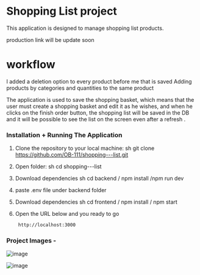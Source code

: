# Shopping List project

This application is designed to manage shopping list products.

production link will be update soon

# workflow

I added a deletion option to every product before me that is saved
Adding products by categories and quantities to the same product

The application is used to save the shopping basket, which means that the user must create a shopping basket and edit it as he wishes,
and when he clicks on the finish order button, the shopping list will be saved in the DB and it will be possible to see the list on the screen even after a refresh .


### Installation + Running The Application

1. Clone the repository to your local machine:
   sh
   git clone https://github.com/OB-111/shopping---list.git
   
2. Open folder:
   sh
   cd shopping---list

3. Download dependencies 
   sh
   cd backend / npm install /npm run dev

4. paste .env file under backend folder
 
5. Download dependencies 
   sh
   cd frontend / npm install / npm start
     
6. Open the URL below and you ready to go
    ```sh
     http://localhost:3000

  ### Project Images -
  ![image](https://github.com/user-attachments/assets/a96ed98e-4e48-48a2-96cc-eeb342487e82)

 ![image](https://github.com/user-attachments/assets/b4eeff1e-ba1e-4688-9b8a-717a8829dbc7)
